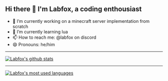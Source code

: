 ## Hi there 👋 I'm Labfox, a coding enthousiast

- 🔭 I’m currently working on a minecraft server implementation from scratch
- 🌱 I’m currently learning lua
- 📫 How to reach me: @labfox on discord
- 😄 Pronouns: he/him

---

  <a href="https://github.com/Labfox">
    <img align="center" src="https://github-readme-stats.anuraghazra1.vercel.app/api?username=Labfox&theme=gotham&locale=en" alt="Labfox's github stats"/>
  </a>
<br>

---

  <a href="https://github.com/Labfox">
    <img align="center" src="https://github-readme-stats.vercel.app/api/top-langs/?username=Labfox&layout=compact&theme=gotham&locale=en" alt="Labfox's most used      languages"/>
  </a>
  
